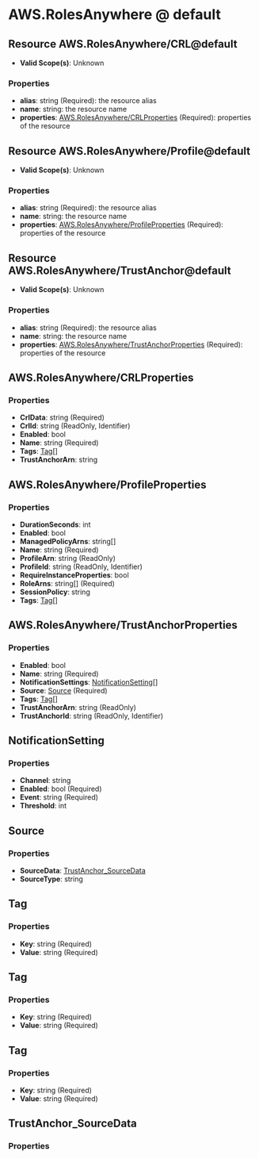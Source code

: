 # AWS.RolesAnywhere @ default

## Resource AWS.RolesAnywhere/CRL@default
* **Valid Scope(s)**: Unknown
### Properties
* **alias**: string (Required): the resource alias
* **name**: string: the resource name
* **properties**: [AWS.RolesAnywhere/CRLProperties](#awsrolesanywherecrlproperties) (Required): properties of the resource

## Resource AWS.RolesAnywhere/Profile@default
* **Valid Scope(s)**: Unknown
### Properties
* **alias**: string (Required): the resource alias
* **name**: string: the resource name
* **properties**: [AWS.RolesAnywhere/ProfileProperties](#awsrolesanywhereprofileproperties) (Required): properties of the resource

## Resource AWS.RolesAnywhere/TrustAnchor@default
* **Valid Scope(s)**: Unknown
### Properties
* **alias**: string (Required): the resource alias
* **name**: string: the resource name
* **properties**: [AWS.RolesAnywhere/TrustAnchorProperties](#awsrolesanywheretrustanchorproperties) (Required): properties of the resource

## AWS.RolesAnywhere/CRLProperties
### Properties
* **CrlData**: string (Required)
* **CrlId**: string (ReadOnly, Identifier)
* **Enabled**: bool
* **Name**: string (Required)
* **Tags**: [Tag](#tag)[]
* **TrustAnchorArn**: string

## AWS.RolesAnywhere/ProfileProperties
### Properties
* **DurationSeconds**: int
* **Enabled**: bool
* **ManagedPolicyArns**: string[]
* **Name**: string (Required)
* **ProfileArn**: string (ReadOnly)
* **ProfileId**: string (ReadOnly, Identifier)
* **RequireInstanceProperties**: bool
* **RoleArns**: string[] (Required)
* **SessionPolicy**: string
* **Tags**: [Tag](#tag)[]

## AWS.RolesAnywhere/TrustAnchorProperties
### Properties
* **Enabled**: bool
* **Name**: string (Required)
* **NotificationSettings**: [NotificationSetting](#notificationsetting)[]
* **Source**: [Source](#source) (Required)
* **Tags**: [Tag](#tag)[]
* **TrustAnchorArn**: string (ReadOnly)
* **TrustAnchorId**: string (ReadOnly, Identifier)

## NotificationSetting
### Properties
* **Channel**: string
* **Enabled**: bool (Required)
* **Event**: string (Required)
* **Threshold**: int

## Source
### Properties
* **SourceData**: [TrustAnchor_SourceData](#trustanchorsourcedata)
* **SourceType**: string

## Tag
### Properties
* **Key**: string (Required)
* **Value**: string (Required)

## Tag
### Properties
* **Key**: string (Required)
* **Value**: string (Required)

## Tag
### Properties
* **Key**: string (Required)
* **Value**: string (Required)

## TrustAnchor_SourceData
### Properties

